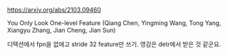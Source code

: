 https://arxiv.org/abs/2103.09460

You Only Look One-level Feature (Qiang Chen, Yingming Wang, Tong Yang, Xiangyu Zhang, Jian Cheng, Jian Sun)

디텍션에서 fpn을 없애고 stride 32 feature만 쓰기. 영감은 detr에서 받은 것 같군요.